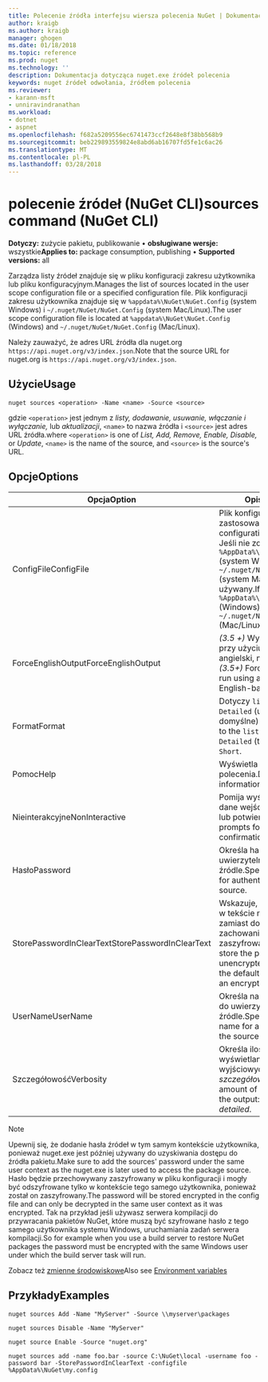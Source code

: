 ```yaml
---
title: Polecenie źródła interfejsu wiersza polecenia NuGet | Dokumentacja firmy Microsoft
author: kraigb
ms.author: kraigb
manager: ghogen
ms.date: 01/18/2018
ms.topic: reference
ms.prod: nuget
ms.technology: ''
description: Dokumentacja dotycząca nuget.exe źródeł polecenia
keywords: nuget źródeł odwołania, źródłem polecenia
ms.reviewer:
- karann-msft
- unniravindranathan
ms.workload:
- dotnet
- aspnet
ms.openlocfilehash: f682a5209556ec6741473ccf2648e8f38bb568b9
ms.sourcegitcommit: beb229893559824e8abd6ab16707fd5fe1c6ac26
ms.translationtype: MT
ms.contentlocale: pl-PL
ms.lasthandoff: 03/28/2018
---
```

# <a name="sources-command-nuget-cli"></a><span data-ttu-id="5441f-104">polecenie źródeł (NuGet CLI)</span><span class="sxs-lookup"><span data-stu-id="5441f-104">sources command (NuGet CLI)</span></span>

<span data-ttu-id="5441f-105">**Dotyczy:** zużycie pakietu, publikowanie &bullet; **obsługiwane wersje:** wszystkie</span><span class="sxs-lookup"><span data-stu-id="5441f-105">**Applies to:** package consumption, publishing &bullet; **Supported versions:** all</span></span>

<span data-ttu-id="5441f-106">Zarządza listy źródeł znajduje się w pliku konfiguracji zakresu użytkownika lub pliku konfiguracyjnym.</span><span class="sxs-lookup"><span data-stu-id="5441f-106">Manages the list of sources located in the user scope configuration file or a specified configuration file.</span></span> <span data-ttu-id="5441f-107">Plik konfiguracji zakresu użytkownika znajduje się w `%appdata%\NuGet\NuGet.Config` (system Windows) i `~/.nuget/NuGet/NuGet.Config` (system Mac/Linux).</span><span class="sxs-lookup"><span data-stu-id="5441f-107">The user scope configuration file is located at `%appdata%\NuGet\NuGet.Config` (Windows) and `~/.nuget/NuGet/NuGet.Config` (Mac/Linux).</span></span>

<span data-ttu-id="5441f-108">Należy zauważyć, że adres URL źródła dla nuget.org `https://api.nuget.org/v3/index.json`.</span><span class="sxs-lookup"><span data-stu-id="5441f-108">Note that the source URL for nuget.org is `https://api.nuget.org/v3/index.json`.</span></span>

## <a name="usage"></a><span data-ttu-id="5441f-109">Użycie</span><span class="sxs-lookup"><span data-stu-id="5441f-109">Usage</span></span>

```cli
nuget sources <operation> -Name <name> -Source <source>
```

<span data-ttu-id="5441f-110">gdzie `<operation>` jest jednym z *listy, dodawanie, usuwanie, włączanie i wyłączanie,* lub *aktualizacji*, `<name>` to nazwa źródła i `<source>` jest adres URL źródła.</span><span class="sxs-lookup"><span data-stu-id="5441f-110">where `<operation>` is one of *List, Add, Remove, Enable, Disable,* or *Update*, `<name>` is the name of the source, and `<source>` is the source's URL.</span></span>

## <a name="options"></a><span data-ttu-id="5441f-111">Opcje</span><span class="sxs-lookup"><span data-stu-id="5441f-111">Options</span></span>

| <span data-ttu-id="5441f-112">Opcja</span><span class="sxs-lookup"><span data-stu-id="5441f-112">Option</span></span> | <span data-ttu-id="5441f-113">Opis</span><span class="sxs-lookup"><span data-stu-id="5441f-113">Description</span></span> |
| --- | --- |
| <span data-ttu-id="5441f-114">ConfigFile</span><span class="sxs-lookup"><span data-stu-id="5441f-114">ConfigFile</span></span> | <span data-ttu-id="5441f-115">Plik konfiguracyjny NuGet do zastosowania.</span><span class="sxs-lookup"><span data-stu-id="5441f-115">The NuGet configuration file to apply.</span></span> <span data-ttu-id="5441f-116">Jeśli nie zostanie określony, `%AppData%\NuGet\NuGet.Config` (system Windows) lub `~/.nuget/NuGet/NuGet.Config` (system Mac/Linux) jest używany.</span><span class="sxs-lookup"><span data-stu-id="5441f-116">If not specified, `%AppData%\NuGet\NuGet.Config` (Windows) or `~/.nuget/NuGet/NuGet.Config` (Mac/Linux) is used.</span></span>|
| <span data-ttu-id="5441f-117">ForceEnglishOutput</span><span class="sxs-lookup"><span data-stu-id="5441f-117">ForceEnglishOutput</span></span> | <span data-ttu-id="5441f-118">*(3.5 +)* Wymusza nuget.exe przy użyciu opartego na język angielski, niezmienna kultura.</span><span class="sxs-lookup"><span data-stu-id="5441f-118">*(3.5+)* Forces nuget.exe to run using an invariant, English-based culture.</span></span> |
| <span data-ttu-id="5441f-119">Format</span><span class="sxs-lookup"><span data-stu-id="5441f-119">Format</span></span> | <span data-ttu-id="5441f-120">Dotyczy `list` akcji i może być `Detailed` (ustawienie domyślne) lub `Short`.</span><span class="sxs-lookup"><span data-stu-id="5441f-120">Applies to the `list` action and can be `Detailed` (the default) or `Short`.</span></span> |
| <span data-ttu-id="5441f-121">Pomoc</span><span class="sxs-lookup"><span data-stu-id="5441f-121">Help</span></span> | <span data-ttu-id="5441f-122">Wyświetla Pomoc dla polecenia.</span><span class="sxs-lookup"><span data-stu-id="5441f-122">Displays help information for the command.</span></span> |
| <span data-ttu-id="5441f-123">Nieinterakcyjne</span><span class="sxs-lookup"><span data-stu-id="5441f-123">NonInteractive</span></span> | <span data-ttu-id="5441f-124">Pomija wyświetla monit o dane wejściowe użytkownika lub potwierdzeń.</span><span class="sxs-lookup"><span data-stu-id="5441f-124">Suppresses prompts for user input or confirmations.</span></span> |
| <span data-ttu-id="5441f-125">Hasło</span><span class="sxs-lookup"><span data-stu-id="5441f-125">Password</span></span> | <span data-ttu-id="5441f-126">Określa hasło do uwierzytelniania w źródle.</span><span class="sxs-lookup"><span data-stu-id="5441f-126">Specifies the password for authenticating with the source.</span></span> |
| <span data-ttu-id="5441f-127">StorePasswordInClearText</span><span class="sxs-lookup"><span data-stu-id="5441f-127">StorePasswordInClearText</span></span> | <span data-ttu-id="5441f-128">Wskazuje, aby zapisać hasło w tekście niezaszyfrowane zamiast domyślnego zachowania przechowywania zaszyfrowane.</span><span class="sxs-lookup"><span data-stu-id="5441f-128">Indicates to store the password in unencrypted text instead of the default behavior of storing an encrypted form.</span></span> |
| <span data-ttu-id="5441f-129">UserName</span><span class="sxs-lookup"><span data-stu-id="5441f-129">UserName</span></span> | <span data-ttu-id="5441f-130">Określa nazwę użytkownika do uwierzytelniania w źródle.</span><span class="sxs-lookup"><span data-stu-id="5441f-130">Specifies the user name for authenticating with the source.</span></span> |
| <span data-ttu-id="5441f-131">Szczegółowość</span><span class="sxs-lookup"><span data-stu-id="5441f-131">Verbosity</span></span> | <span data-ttu-id="5441f-132">Określa ilość szczegółów wyświetlanych w danych wyjściowych: *normalne*, *quiet*, *szczegółowe*.</span><span class="sxs-lookup"><span data-stu-id="5441f-132">Specifies the amount of detail displayed in the output: *normal*, *quiet*, *detailed*.</span></span> |

> [!Note]
> <span data-ttu-id="5441f-133">Upewnij się, że dodanie hasła źródeł w tym samym kontekście użytkownika, ponieważ nuget.exe jest później używany do uzyskiwania dostępu do źródła pakietu.</span><span class="sxs-lookup"><span data-stu-id="5441f-133">Make sure to add the sources' password under the same user context as the nuget.exe is later used to access the package source.</span></span> <span data-ttu-id="5441f-134">Hasło będzie przechowywany zaszyfrowany w pliku konfiguracji i mogły być odszyfrowane tylko w kontekście tego samego użytkownika, ponieważ został on zaszyfrowany.</span><span class="sxs-lookup"><span data-stu-id="5441f-134">The password will be stored encrypted in the config file and can only be decrypted in the same user context as it was encrypted.</span></span> <span data-ttu-id="5441f-135">Tak na przykład jeśli używasz serwera kompilacji do przywracania pakietów NuGet, które muszą być szyfrowane hasło z tego samego użytkownika systemu Windows, uruchamiania zadań serwera kompilacji.</span><span class="sxs-lookup"><span data-stu-id="5441f-135">So for example when you use a build server to restore NuGet packages the password must be encrypted with the same Windows user under which  the build server task will run.</span></span>

<span data-ttu-id="5441f-136">Zobacz też [zmienne środowiskowe](cli-ref-environment-variables.md)</span><span class="sxs-lookup"><span data-stu-id="5441f-136">Also see [Environment variables](cli-ref-environment-variables.md)</span></span>

## <a name="examples"></a><span data-ttu-id="5441f-137">Przykłady</span><span class="sxs-lookup"><span data-stu-id="5441f-137">Examples</span></span>

```cli
nuget sources Add -Name "MyServer" -Source \\myserver\packages

nuget sources Disable -Name "MyServer"

nuget source Enable -Source "nuget.org"

nuget sources add -name foo.bar -source C:\NuGet\local -username foo -password bar -StorePasswordInClearText -configfile %AppData%\NuGet\my.config
```
